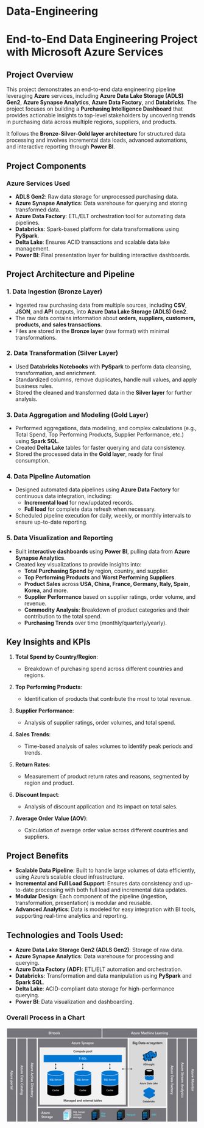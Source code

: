 # Data-Engineering

# End-to-End Data Engineering Project with Microsoft Azure Services

## Project Overview
This project demonstrates an end-to-end data engineering pipeline leveraging **Azure** services, including **Azure Data Lake Storage (ADLS) Gen2**, **Azure Synapse Analytics**, **Azure Data Factory**, and **Databricks**. The project focuses on building a **Purchasing Intelligence Dashboard** that provides actionable insights to top-level stakeholders by uncovering trends in purchasing data across multiple regions, suppliers, and products. 

It follows the **Bronze-Silver-Gold layer architecture** for structured data processing and involves incremental data loads, advanced automations, and interactive reporting through **Power BI**.

## Project Components

### **Azure Services Used**
- **ADLS Gen2**: Raw data storage for unprocessed purchasing data.
- **Azure Synapse Analytics**: Data warehouse for querying and storing transformed data.
- **Azure Data Factory**: ETL/ELT orchestration tool for automating data pipelines.
- **Databricks**: Spark-based platform for data transformations using **PySpark**.
- **Delta Lake**: Ensures ACID transactions and scalable data lake management.
- **Power BI**: Final presentation layer for building interactive dashboards.

## Project Architecture and Pipeline

### **1. Data Ingestion (Bronze Layer)**
- Ingested raw purchasing data from multiple sources, including **CSV**, **JSON**, and **API** outputs, into **Azure Data Lake Storage (ADLS) Gen2**.
- The raw data contains information about **orders, suppliers, customers, products, and sales transactions**.
- Files are stored in the **Bronze layer** (raw format) with minimal transformations.

### **2. Data Transformation (Silver Layer)**
- Used **Databricks Notebooks** with **PySpark** to perform data cleansing, transformation, and enrichment.
- Standardized columns, remove duplicates, handle null values, and apply business rules.
- Stored the cleaned and transformed data in the **Silver layer** for further analysis.

### **3. Data Aggregation and Modeling (Gold Layer)**
- Performed aggregations, data modeling, and complex calculations (e.g., Total Spend, Top Performing Products, Supplier Performance, etc.) using **Spark SQL**.
- Created **Delta Lake** tables for faster querying and data consistency.
- Stored the processed data in the **Gold layer**, ready for final consumption.

### **4. Data Pipeline Automation**
- Designed automated data pipelines using **Azure Data Factory** for continuous data integration, including:
    - **Incremental load** for new/updated records.
    - **Full load** for complete data refresh when necessary.
- Scheduled pipeline execution for daily, weekly, or monthly intervals to ensure up-to-date reporting.

### **5. Data Visualization and Reporting**
- Built **interactive dashboards** using **Power BI**, pulling data from **Azure Synapse Analytics**.
- Created key visualizations to provide insights into:
    - **Total Purchasing Spend** by region, country, and supplier.
    - **Top Performing Products** and **Worst Performing Suppliers**.
    - **Product Sales** across **USA, China, France, Germany, Italy, Spain, Korea**, and more.
    - **Supplier Performance** based on supplier ratings, order volume, and revenue.
    - **Commodity Analysis**: Breakdown of product categories and their contribution to the total spend.
    - **Purchasing Trends** over time (monthly/quarterly/yearly).

## Key Insights and KPIs

1. **Total Spend by Country/Region**: 
   - Breakdown of purchasing spend across different countries and regions.
   
2. **Top Performing Products**: 
   - Identification of products that contribute the most to total revenue.
   
3. **Supplier Performance**: 
   - Analysis of supplier ratings, order volumes, and total spend.
   
4. **Sales Trends**: 
   - Time-based analysis of sales volumes to identify peak periods and trends.
   
5. **Return Rates**: 
   - Measurement of product return rates and reasons, segmented by region and product.

6. **Discount Impact**: 
   - Analysis of discount application and its impact on total sales.

7. **Average Order Value (AOV)**: 
   - Calculation of average order value across different countries and suppliers.

## Project Benefits
- **Scalable Data Pipeline**: Built to handle large volumes of data efficiently, using Azure’s scalable cloud infrastructure.
- **Incremental and Full Load Support**: Ensures data consistency and up-to-date processing with both full load and incremental data updates.
- **Modular Design**: Each component of the pipeline (ingestion, transformation, presentation) is modular and reusable.
- **Advanced Analytics**: Data is modeled for easy integration with BI tools, supporting real-time analytics and reporting.

## Technologies and Tools Used:
- **Azure Data Lake Storage Gen2 (ADLS Gen2)**: Storage of raw data.
- **Azure Synapse Analytics**: Data warehouse for processing and querying.
- **Azure Data Factory (ADF)**: ETL/ELT automation and orchestration.
- **Databricks**: Transformation and data manipulation using **PySpark** and **Spark SQL**.
- **Delta Lake**: ACID-compliant data storage for high-performance querying.
- **Power BI**: Data visualization and dashboarding.

### Overall Process in a Chart
<img src="https://github.com/VasanthM27/Data-Engineering/blob/main/analytics-solutions-overview.png"/></br>


